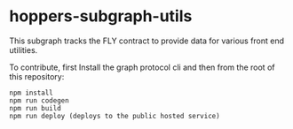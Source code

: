 # hoppers-subgraph-utils

This subgraph tracks the FLY contract to provide data for various front end utilities.

To contribute, first Install the graph protocol cli and then from the root of this repository:

```
npm install
npm run codegen
npm run build
npm run deploy (deploys to the public hosted service)
```

